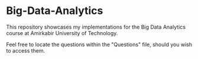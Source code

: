 # Big-Data-Analytics
This repository showcases my implementations for the Big Data Analytics course at Amirkabir University of Technology.

Feel free to locate the questions within the "Questions" file, should you wish to access them.
